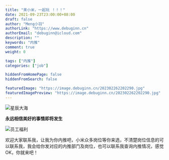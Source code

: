 ```yaml
---
title: "来小米，一起玩 ！！！"
date: 2021-09-23T23:00:00+08:00
draft: false
author: "Meng小羽"
authorLink: "https://www.debuginn.cn"
authorEmail: "debuginn@icloud.com"
description: ""
keywords: "内推"
comment: true
weight: 0

tags: ["内推"]
categories: ["job"]

hiddenFromHomePage: false
hiddenFromSearch: false

featuredImage: "https://image.debuginn.cn/202302262202290.jpg"
featuredImagePreview: "https://image.debuginn.cn/202302262202290.jpg"
---
```


<!--more-->

![星辰大海](https://image.debuginn.cn/202302262203593.jpg)

**永远相信美好的事情即将发生**

![员工福利](https://image.debuginn.cn/202302262204468.png)

欢迎大家联系我，让我为你内推吧，小米众多岗位等你来选，不清楚岗位信息的可以联系我，我会给你发对应的内推部门及岗位，也可以联系我查询内推情况，感觉OK，你就来吧！